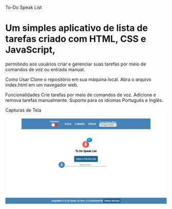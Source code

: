 To-Do Speak List
# Um simples aplicativo de lista de tarefas criado com HTML, CSS e JavaScript, 
permitindo aos usuários criar e gerenciar suas tarefas por meio de comandos de voz ou entrada manual.

Como Usar
Clone o repositório em sua máquina local.
Abra o arquivo index.html em um navegador web.

Funcionalidades
Crie tarefas por meio de comandos de voz.
Adicione e remova tarefas manualmente.
Suporte para os idiomas Português e Inglês.

Capturas de Tela
<img src="assets/screen_capture/screen_1.png">
